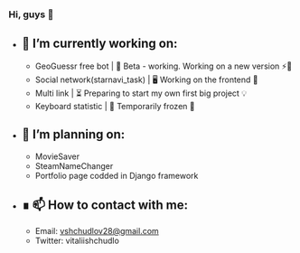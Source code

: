 ### Hi, guys 👋

- 🔭 I’m currently working on: 
    -
  - GeoGuessr free bot | 🔋 Beta - working. Working on a new version ⚡🔋
  - Social network(starnavi_task) | 🖥 Working on the frontend 🔄
  - Multi link | ⏳ Preparing to start my own first big project 💡
  - Keyboard statistic | 🧊 Temporarily frozen 🧊

- 📝 I’m planning on: 
    -
  -  MovieSaver
  -  SteamNameChanger
  -  Portfolio page codded in Django framework

- ∎ 📫 How to contact with me:
    -
  - Email: vshchudlov28@gmail.com
  - Twitter: vitaliishchudlo




<!--
- 🌱 I’m currently learning: 
- 👯 I’m looking to collaborate on 
- 🤔 I’m looking for help with 
- 💬 Ask me about 
- 😄 Pronouns: 
- ⚡ Fun fact: - 🌱 I’m currently learning: 
- 👯 I’m looking to collaborate on 
- 🤔 I’m looking for help with 
- 💬 Ask me about 
- 😄 Pronouns: 
- ⚡ Fun fact: 
